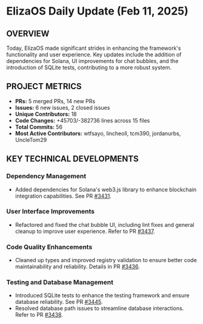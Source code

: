 # ElizaOS Daily Update (Feb 11, 2025)

## OVERVIEW 
Today, ElizaOS made significant strides in enhancing the framework's functionality and user experience. Key updates include the addition of dependencies for Solana, UI improvements for chat bubbles, and the introduction of SQLite tests, contributing to a more robust system.

## PROJECT METRICS
- **PRs:** 5 merged PRs, 14 new PRs
- **Issues:** 6 new issues, 2 closed issues
- **Unique Contributors:** 18
- **Code Changes:** +45703/-382736 lines across 15 files
- **Total Commits:** 56
- **Most Active Contributors:** wtfsayo, lincheoll, tcm390, jordanurbs, UncleTom29

## KEY TECHNICAL DEVELOPMENTS

### Dependency Management
- Added dependencies for Solana's web3.js library to enhance blockchain integration capabilities. See PR [#3431](https://github.com/elizaos/eliza/pull/3431).

### User Interface Improvements
- Refactored and fixed the chat bubble UI, including lint fixes and general cleanup to improve user experience. Refer to PR [#3437](https://github.com/elizaos/eliza/pull/3437).

### Code Quality Enhancements
- Cleaned up types and improved registry validation to ensure better code maintainability and reliability. Details in PR [#3436](https://github.com/elizaos/eliza/pull/3436).

### Testing and Database Management
- Introduced SQLite tests to enhance the testing framework and ensure database reliability. See PR [#3445](https://github.com/elizaos/eliza/pull/3445).
- Resolved database path issues to streamline database interactions. Refer to PR [#3438](https://github.com/elizaos/eliza/pull/3438).